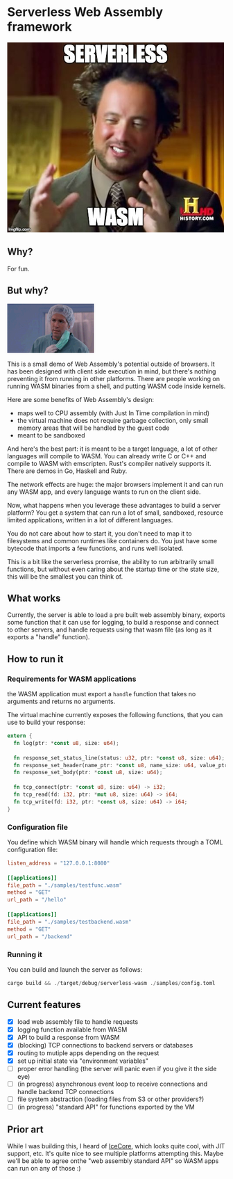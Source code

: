 # Serverless Web Assembly framework

![Serverless WASM](https://raw.githubusercontent.com/geal/serverless-wasm/master/assets/serverless-wasm.jpg)

## Why?

For fun.

## But why?

![but why?](https://raw.githubusercontent.com/geal/serverless-wasm/master/assets/butwhy.gif)

This is a small demo of Web Assembly's potential outside of browsers.
It has been designed with client side execution in mind, but there's
nothing preventing it from running in other platforms.
There are people working on running WASM binaries from a shell, and
putting WASM code inside kernels.

Here are some benefits of Web Assembly's design:

- maps well to CPU assembly (with Just In Time compilation in mind)
- the virtual machine does not require garbage collection, only small memory areas
that will be handled by the guest code
- meant to be sandboxed

And here's the best part: it is meant to be a target language, a lot of other
languages will compile to WASM. You can already write C or C++ and compile
to WASM with emscripten. Rust's compiler natively supports it. There are demos
in Go, Haskell and Ruby.

The network effects are huge: the major browsers implement it and can run any
WASM app, and every language wants to run on the client side.

Now, what happens when you leverage these advantages to build a server platform?
You get a system that can run a lot of small, sandboxed, resource limited
applications, written in a lot of different languages.

You do not care about how to start it, you don't need to map it to filesystems
and common runtimes like containers do. You just have some bytecode that imports
a few functions, and runs well isolated.

This is a bit like the serverless promise, the ability to run arbitrarily small
functions, but without even caring about the startup time or the state size,
this will be the smallest you can think of.

## What works

Currently, the server is able to load a pre built web assembly binary, exports
some function that it can use for logging, to build a response and connect to
other servers, and handle requests using that wasm file (as long as it exports
a "handle" function).

## How to run it

### Requirements for WASM applications

the WASM application must export a `handle` function that takes no arguments and
returns no arguments.

The virtual machine currently exposes the following functions, that you can use
to build your response:

```rust
extern {
  fn log(ptr: *const u8, size: u64);

  fn response_set_status_line(status: u32, ptr: *const u8, size: u64);
  fn response_set_header(name_ptr: *const u8, name_size: u64, value_ptr: *const u8, value_size: u64);
  fn response_set_body(ptr: *const u8, size: u64);

  fn tcp_connect(ptr: *const u8, size: u64) -> i32;
  fn tcp_read(fd: i32, ptr: *mut u8, size: u64) -> i64;
  fn tcp_write(fd: i32, ptr: *const u8, size: u64) -> i64;
}
```

### Configuration file

You define which WASM binary will handle which requests through a TOML configuration
file:

```toml
listen_address = "127.0.0.1:8080"

[[applications]]
file_path = "./samples/testfunc.wasm"
method = "GET"
url_path = "/hello"

[[applications]]
file_path = "./samples/testbackend.wasm"
method = "GET"
url_path = "/backend"
```

### Running it

You can build and launch the server as follows:

```rust
cargo build && ./target/debug/serverless-wasm ./samples/config.toml
```

## Current features

- [x] load web assembly file to handle requests
- [x] logging function available from WASM
- [x] API to build a response from WASM
- [x] (blocking) TCP connections to backend servers or databases
- [x] routing to mutiple apps depending on the request
- [x] set up initial state via "environment variables"
- [ ] proper error handling (the server will panic even if you give it the side eye)
- [ ] (in progress) asynchronous event loop to receive connections and handle backend TCP connections
- [ ] file system abstraction (loading files from S3 or other providers?)
- [ ] (in progress) "standard API" for functions exported by the VM

## Prior art

While I was building this, I heard of [IceCore](https://github.com/losfair/IceCore),
which looks quite cool, with JIT support, etc.
It's quite nice to see multiple platforms attempting this. Maybe we'll be able to
agree onthe "web assembly standard API" so WASM apps can run on any of those :)
